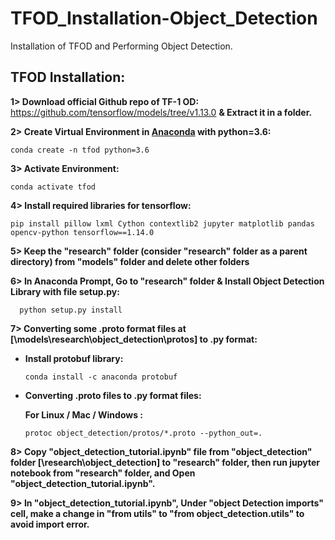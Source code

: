 # TFOD_Installation-Object_Detection
Installation of TFOD and Performing Object Detection.

## **TFOD Installation:**
**1> Download official Github repo of TF-1 OD:**  https://github.com/tensorflow/models/tree/v1.13.0 **& Extract it in a folder.**

**2> Create Virtual Environment in [Anaconda](https://www.anaconda.com/) with python=3.6:**   
                        
    conda create -n tfod python=3.6

**3> Activate Environment:**  
             
    conda activate tfod

**4> Install required libraries for tensorflow:** 

    pip install pillow lxml Cython contextlib2 jupyter matplotlib pandas opencv-python tensorflow==1.14.0


**5> Keep the "research" folder (consider "research" folder as a parent directory) from "models" folder and delete other folders**

**6> In Anaconda Prompt, Go to "research" folder & Install Object Detection Library with file setup.py:** 

      python setup.py install 

**7> Converting some .proto format files at [\models\research\object_detection\protos] to .py format:** 
      
   *  **Install protobuf library:** 
   
          conda install -c anaconda protobuf
   
   *  **Converting .proto files to .py format files:**
            
         **For Linux / Mac / Windows :** 
                 
          protoc object_detection/protos/*.proto --python_out=.
         
         
 **8> Copy "object_detection_tutorial.ipynb" file from "object_detection" folder [\research\object_detection] to "research" folder, then run jupyter notebook from "research" folder, and Open "object_detection_tutorial.ipynb".**
 
 **9> In "object_detection_tutorial.ipynb", Under "object Detection imports" cell, make a change in "from utils" to "from object_detection.utils" to avoid import error.**
 
 
